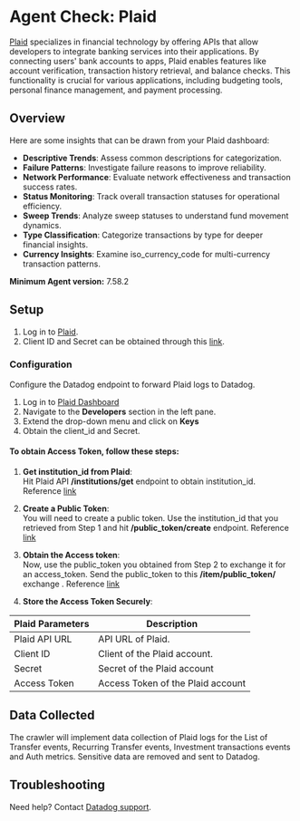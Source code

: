 # Agent Check: Plaid

[Plaid](https://plaid.com/) specializes in financial technology by offering APIs that allow developers to integrate banking services into their applications. By connecting users' bank accounts to apps, Plaid enables features like account verification, transaction history retrieval, and balance checks. This functionality is crucial for various applications, including budgeting tools, personal finance management, and payment processing.

## Overview

Here are some insights that can be drawn from your Plaid dashboard:

- **Descriptive Trends**: Assess common descriptions for categorization.
- **Failure Patterns**: Investigate failure reasons to improve reliability.
- **Network Performance**: Evaluate network effectiveness and transaction success rates.
- **Status Monitoring**: Track overall transaction statuses for operational efficiency.
- **Sweep Trends**: Analyze sweep statuses to understand fund movement dynamics.
- **Type Classification**: Categorize transactions by type for deeper financial insights.
- **Currency Insights**: Examine iso_currency_code for multi-currency transaction patterns.

**Minimum Agent version:** 7.58.2

## Setup

1. Log in to [Plaid](https://dashboard.plaid.com/signin/).
2. Client ID and Secret can be obtained through this [link](https://dashboard.plaid.com/developers/keys).

### Configuration

Configure the Datadog endpoint to forward Plaid logs to Datadog.
1. Log in to [Plaid Dashboard](https://dashboard.plaid.com/)
2. Navigate to the **Developers** section in the left pane.
3. Extend the drop-down menu and click on **Keys** 
4. Obtain the client_id and Secret.

#### To obtain Access Token, follow these steps:
   1. **Get institution_id from Plaid**:  
      Hit Plaid API **/institutions/get** endpoint to obtain institution_id. Reference [link](https://plaid.com/docs/api/institutions/#institutionsget) 
   2. **Create a Public Token**:  
      You will need to create a public token. Use the institution_id that you retrieved from Step 1 and hit **/public_token/create** endpoint. Reference  [link](https://plaid.com/docs/api/sandbox/#sandboxpublic_tokencreate) 
   3. **Obtain the Access token**:  
      Now, use the public_token you obtained from Step 2 to exchange it for an access_token. Send the public_token to this **/item/public_token/** exchange . Reference [link](https://plaid.com/docs/api/items/#itempublic_tokenexchange) 


   4. **Store the Access Token Securely**:  
      


| Plaid Parameters | Description |
|----------|----------|
| Plaid API URL | API URL of Plaid. | 
| Client ID | Client of the Plaid account. |
| Secret | Secret of the Plaid account |
| Access Token | Access Token of the Plaid account |



## Data Collected

The crawler will implement data collection of Plaid logs for the List of Transfer events, Recurring Transfer events, Investment transactions
events and Auth metrics. Sensitive data are removed and sent to Datadog.


## Troubleshooting

Need help? Contact [Datadog support][3].

[1]: **LINK_TO_INTEGRATION_SITE**
[2]: /account/settings/agent/latest
[3]: https://docs.datadoghq.com/help/

